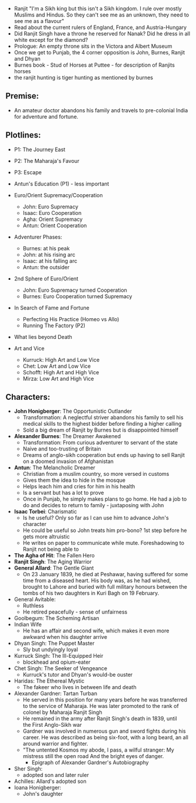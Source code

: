 
- Ranjit "I'm a Sikh king but this isn't a Sikh kingdom. I rule over mostly Muslims and Hindus. So they can't see me as an unknown, they need to see me as a flavour"
- Read about the current rulers of England, France, and Austria-Hungary
- Did Ranjit Singh have a throne he reserved for Nanak? Did he dress in all white except for the diamond?
- Prologue: An empty throne sits in the Victora and Albert Museum
- Once we get to Punjab, the 4 corner opposition is John, Burnes, Ranjit and Dhyan
- Burnes book - Stud of Horses at Puttee - for description of Ranjits horses
- the ranjit hunting is tiger hunting as mentioned by burnes

## Premise:
- An amateur doctor abandons his family and travels to pre-colonial India for adventure and fortune.

## Plotlines:
- P1: The Journey East
- P2: The Maharaja's Favour
- P3: Escape

- Antun's Education (P1) - less important
- Euro/Orient Supremacy/Cooperation
	- John: Euro Supremacy
	- Isaac: Euro Cooperation
	- Agha: Orient Supremacy
	- Antun: Orient Cooperation
- Adventurer Phases:
	- Burnes: at his peak
	- John: at his rising arc
	- Isaac: at his falling arc
	- Antun: the outsider
- 2nd Sphere of Euro/Orient
	- John: Euro Supremacy turned Cooperation
	- Burnes: Euro Cooperation turned Supremacy
- In Search of Fame and Fortune
	- Perfecting His Practice (Homeo vs Allo)
	- Running The Factory (P2)
- What lies beyond Death
- Art and Vice
	- Kurruck: High Art and Low Vice
	- Chet: Low Art and Low Vice
	- Schofft: High Art and High Vice
	- Mirza: Low Art and High Vice

## Characters:
- **John Honigberger**: The Opportunistic Outlander
	- Transformation: A neglectful striver abandons his family to sell his medical skills to the highest bidder before finding a higher calling 
	- Sold a big dream of Ranjit by Burnes but is disappointed himself
- **Alexander Burnes**: The Dreamer Awakened
	- Transformation: From curious adventurer to servant of the state
	- Naive and too-trusting of Britain
	- Dreams of anglo-sikh cooperation but ends up having to sell Ranjit on a doomed invasion of Afghanistan
- **Antun**: The Melancholic Dreamer
	- Christian from a muslim country, so more versed in customs
	- Gives them the idea to hide in the mosque
	- Helps leach him and cries for him in his health
	- Is a servant but has a lot to prove
	- Once in Punjab, he simply makes plans to go home. He had a job to do and decides to return to family - juxtaposing with John
- **Isaac Torbei**: Charismatic
	- Is he useful? Only so far as I can use him to advance John's character
	- He could be useful so John treats him pro-bono? 1st step before he gets more altruistic
	- He writes on paper to communicate while mute. Foreshadowing to Ranjit not being able to
- **The Agha of Hit**: The Fallen Hero
- **Ranjit Singh**: The Aging Warrior
- **General Allard**: The Gentle Giant
	- On 23 January 1839, he died at Peshawar, having suffered for some time from a diseased heart. His body was, as he had wished, brought to Lahore and buried with full military honours between the tombs of his two daughters in Kuri Bagh on 19 February.
- General Avitable: 
	- Ruthless
	- He retired peacefully - sense of unfairness
- Goolbegum: The Scheming Artisan
- Indian Wife
	- He has an affair and second wife, which makes it even more awkward when his daughter arrive
- Dhyan Singh: The Puppet Master
	- Sly but undyingly loyal
- Kurruck Singh: The Ill-Equipped Heir
	- blockhead and opium-eater
- Chet Singh: The Seeker of Vengeance
	- Kurruck's tutor and Dhyan's would-be ouster
- Haridas: The Ethereal Mystic
	- The fakeer who lives in between life and death
- Alexander Gardner: Tartan Turban
	- He served in this position for many years before he was transferred to the service of Maharaja. He was later promoted to the rank of colonel by Maharaja Ranjit Singh
	- He remained in the army after Ranjit Singh's death in 1839, until the First Anglo-Sikh war
	- Gardner was involved in numerous gun and sword fights during his career. He was described as being six-foot, with a long beard, an all around warrior and fighter.
	- "The untented Kosmos my abode, I pass, a wilful stranger: My mistress still the open road And the bright eyes of danger.
		- Epigraph of Alexander Gardner's Autobiography
- Sher Singh: 
	- adopted son and later ruler
- Achilles: Allard's adopted son
- Ioana Honigberger: 
	- John's daughter



